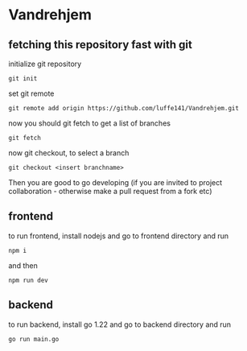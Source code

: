 # Vandrehjem

## fetching this repository fast with git

initialize git repository

    git init 

set git remote

    git remote add origin https://github.com/luffe141/Vandrehjem.git

now you should git fetch to get a list of branches

    git fetch

now git checkout, to select a branch

    git checkout <insert branchname>

Then you are good to go developing (if you are invited to project collaboration - otherwise make a pull request from a fork etc)

## frontend
to run frontend, install nodejs and go to frontend directory and run

    npm i

and then

    npm run dev

## backend
to run backend, install go 1.22 and go to backend directory and run

    go run main.go

